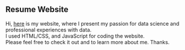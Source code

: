 ## Resume Website

Hi, [here](http://charlotte0408.github.io) is my website, where I present my passion for data science and professional experiences with data. <br>
I used HTML/CSS, and JavaScript for coding the website. <br>
Please feel free to check it out and to learn more about me. Thanks.
